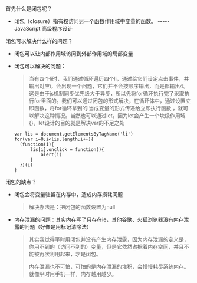 首先什么是闭包呢？

- 闭包（closure）指有权访问另一个函数作用域中变量的函数。 ----- JavaScript 高级程序设计

闭包可以解决什么样的问题？

- 闭包可以让内部作用域访问到外部作用域的局部变量

- 闭包可以解决的问题：

  > 当有四个li时，我们通过循环遍历四个li，通过给它们设定点击事件，并输出对应i，会出现一个问题，它们并不会按顺序输出，而是都输出4。这是由于js机制同步优先级大于异步，所以先将for循环执行完了采取执行for里面的。我们可以通过闭包的形式解决，在循环体中，通过设置立即函数，将for循环拿到的i当成变量的形式传递给立即执行函数 ，就可以解决这种情况。当然也可以通过let，因为let会产生一个块级作用域{}，let设计的目的就是解决var的不足之处

  ```
  var lis = document.getElementsByTagName('li')
  for(var i=0;i<lis.length;i++){
  	(function(i){
  		lis[i].onclick = function(){
  			alert(i)
  		}
  	})(i)
  }
  ```

闭包的缺点？

- 闭包会将变量驻留在内存中，造成内存损耗问题

  > 解决办法是：把闭包的函数设置为null

- 内存泄漏的问题：其实内存写了只存在ie，其他谷歌、火狐浏览器没有内存泄露的问题（好像是用标记清除法）

  > 其实我觉得平时用闭包并没有产生内存泄露，因为内存泄漏的定义是，你用不到的（访问不到的）变量，但是它依然占据着内存空间，并且不能被再次利用起来，才是闭包。
  >
  > 内存泄漏也不可怕，可怕的是内存泄漏的堆积，会慢慢耗尽系统内存。就像平时用手机一样，内存越用越少。

